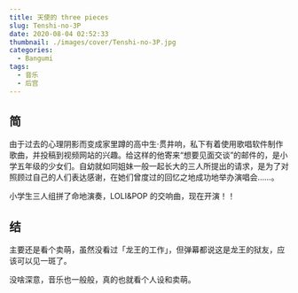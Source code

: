 ```yaml
---
title: 天使的 three pieces
slug: Tenshi-no-3P
date: 2020-08-04 02:52:33
thumbnail: ./images/cover/Tenshi-no-3P.jpg
categories:
  - Bangumi
tags:
  - 音乐
  - 后宫
---
```


## 简

由于过去的心理阴影而变成家里蹲的高中生·贯井响，私下有着使用歌唱软件制作歌曲，并投稿到视频网站的兴趣。给这样的他寄来“想要见面交谈”的邮件的，是小学五年级的少女们。自幼就如同姐妹一般一起长大的三人所提出的请求，是为了对照顾过自己的人们表达感谢，在她们曾度过的回忆之地成功地举办演唱会……。

小学生三人组拼了命地演奏，LOLI&POP 的交响曲，现在开演！！

## 结

主要还是看个卖萌，虽然没看过「龙王的工作」，但弹幕都说这是龙王的狱友，应该可以见一斑了。

没啥深意，音乐也一般般，真的也就看个人设和卖萌。
